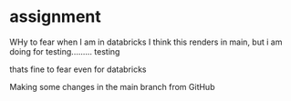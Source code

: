 # assignment

WHy to fear when I am in databricks
I think this renders in main, but i am doing for testing.........
testing

thats fine to fear even for databricks


Making some changes in the main branch from GitHub
